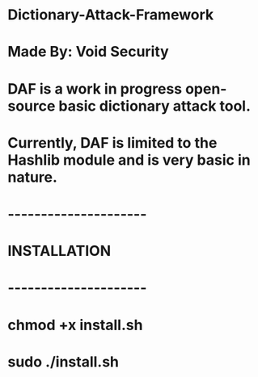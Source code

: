 # Dictionary-Attack-Framework
# Made By: Void Security
#
# DAF is a work in progress open-source basic dictionary attack tool.
# Currently, DAF is limited to the Hashlib module and is very basic in nature.
#
#  ---------------------
#     INSTALLATION      
#  ---------------------
#
# chmod +x install.sh
# sudo ./install.sh

